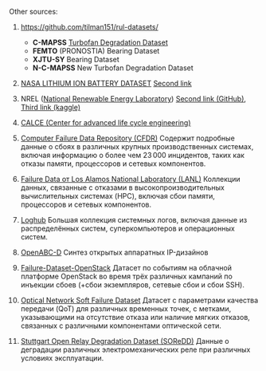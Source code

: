 Other sources:
1. https://github.com/tilman151/rul-datasets/
	- **C-MAPSS** [Turbofan Degradation Dataset](https://paperswithcode.com/dataset/nasa-c-mapss-2)
	- **FEMTO** (PRONOSTIA) Bearing Dataset
	- **XJTU-SY** Bearing Dataset
	- **N-C-MAPSS** New Turbofan Degradation Dataset
2. [NASA LITHIUM ION BATTERY DATASET](https://ieee-dataport.org/documents/nasa-lithium-ion-battery-dataset)
   [Second link](https://github.com/bnarms/NASA-Battery-Dataset/tree/main)
3. NREL ([National Renewable Energy Laboratory](https://catalog.data.gov/dataset?publisher=National%20Renewable%20Energy%20Laboratory "publisher"))
   [Second link (GitHub)](https://github.com/GURUNISHOK/Machine_Learning_Analyzing_Wind_Turbine_Power/tree/master), [Third link (kaggle)](https://www.kaggle.com/datasets/aitorp6/nrel-5mw-wind-turbine-data)
4. [CALCE (Center for advanced life cycle engineering)](https://calce.umd.edu/battery-data)

5. [Computer Failure Data Repository (CFDR)](https://www.usenix.org/cfdr)
   Содержит подробные данные о сбоях в различных крупных производственных системах, включая информацию о более чем 23 000 инцидентов, таких как отказы памяти, процессоров и сетевых компонентов.
6. [Failure Data от Los Alamos National Laboratory (LANL)](https://usrc.lanl.gov/data/failure-data.php)
   Коллекции данных, связанные с отказами в высокопроизводительных вычислительных системах (HPC), включая сбои памяти, процессоров и сетевых компонентов.
7. [Loghub](https://github.com/logpai/loghub)
   Большая коллекция системных логов, включая данные из распределённых систем, суперкомпьютеров и операционных систем.
8. [OpenABC-D](https://github.com/NYU-MLDA/OpenABC)
   Cинтез открытых аппаратных IP-дизайнов
9. [Failure-Dataset-OpenStack](https://github.com/dessertlab/Failure-Dataset-OpenStack)
   Датасет по событиям на облачной платформе OpenStack во время трёх различных кампаний по инъекции сбоев (+сбои экземпляров, сетевые сбои и сбои SSH).
10. [Optical Network Soft Failure Dataset](https://data.mendeley.com/datasets/y3pspy7j83/1)
    Датасет с параметрами качества передачи (QoT) для различных временных точек, с метками, указывающими на отсутствие отказа или наличие мягких отказов, связанных с различными компонентами оптической сети.
11. [Stuttgart Open Relay Degradation Dataset (SOReDD)](https://darus.uni-stuttgart.de/dataset.xhtml;jsessionid=d819f6307e10c75ac2e826878ef5?persistentId=doi:10.18419/darus-2785)
	Данные о деградации различных электромеханических реле при различных условиях эксплуатации.